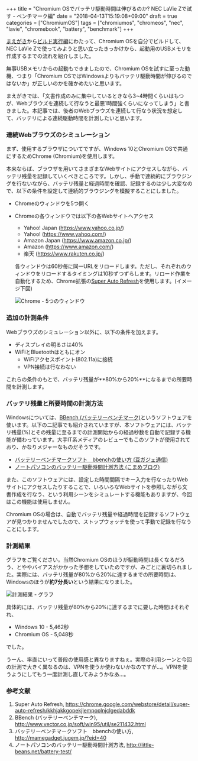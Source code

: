 +++
title = "Chromium OSでバッテリ駆動時間は伸びるのか? NEC LaVie Zで試す - ベンチマーク編"
date = "2018-04-13T15:19:08+09:00"
draft = true
categories = ["ChromiumOS"]
tags = ["chromiumos", "chromeos", "nec", "lavie", "chromebook", "battery", "benchmark"]
+++

[まえがき](/post/chromiumos-self-build-intro/)から[ビルド実行編](/post/chromiumos-self-build-build/)にわたって、Chromium OSを自分でビルドして、NEC LaVie Zで使ってみようと思い立ったきっかけから、起動用のUSBメモリを作成するまでの流れを紹介しました。

無事USBメモリからの起動もできましたので、Chromium OSを試すに至った動機、つまり「Chromium OSではWindowsよりもバッテリ駆動時間が伸びるのではないか」が正しいのかを確かめたいと思います。

まえがきでは、「文書作成のみに集中しているときなら3~4時間くらいはもつが、Webブラウズを連続して行なうと最悪1時間強くらいになってしまう」と書きました。本記事では、後者のWebブラウズを連続して行なう状況を想定して、バッテリによる連続駆動時間を計測したいと思います。

### 連続Webブラウズのシミュレーション
まず、使用するブラウザについてですが、Windows 10とChromium OSで共通にするためChrome (Chromium)を使用します。

本来ならば、ブラウザを用いてさまざまなWebサイトにアクセスしながら、バッテリ残量を記録していくべきところです。しかし、手動で連続的にブラウジングを行ないながら、バッテリ残量と経過時間を確認、記録するのは少し大変なので、以下の条件を設定して連続的ブラウジングを模擬することにしました。

- Chromeのウィンドウを5つ開く
- Chromeの各ウィンドウでは以下の各Webサイトへアクセス
    - Yahoo! Japan (https://www.yahoo.co.jp/)
    - Yahoo! (https://www.yahoo.com/)
    - Amazon Japan (https://www.amazon.co.jp/)
    - Amazon (https://www.amazon.com/)
    - 楽天 (https://www.rakuten.co.jp/)
    
    各ウィンドウは60秒毎に同一URLをリロードします。ただし、それぞれのウィンドウをリロードするタイミングは10秒ずつずらします。リロード作業を自動化するため、Chrome拡張の[Super Auto Refresh](https://chrome.google.com/webstore/detail/super-auto-refresh/kkhjakkgopekjlempoplnjclgedabddk)を使用します。(イメージ下図)

    ![Chrome - 5つのウィンドウ](/img/chromiumos/windows-chrome-5-windows.png)

### 追加の計測条件
Webブラウズのシミュレーション以外に、以下の条件を加えます。

- ディスプレイの明るさは40%
- WiFiとBluetoothはともにオン
    - WiFiアクセスポイント(802.11a)に接続
    - VPN接続は行なわない

これらの条件のもとで、バッテリ残量が**80%から20%**になるまでの所要時間を計測します。

### バッテリ残量と所要時間の計測方法
Windowsについては、[BBench (バッテリーベンチマーク)](http://www.vector.co.jp/soft/win95/util/se211432.html)というソフトウェアを使います。以下の二記事でも紹介されていますが、本ソフトウェアには、バッテリ残量(%)とその残量に至るまでの計測開始からの経過秒数を自動で記録する機能が備わっています。大手IT系メディアのレビューでもこのソフトが使用されており、かなりメジャーなものだそうです。

- [バッテリーベンチマークソフト　bbenchの使い方 (豆ガジェ通信)](http://mamegadget.jugem.jp/?eid=40)
- [ノートパソコンのバッテリー駆動時間計測方法 (こまめブログ)](http://little-beans.net/battery-test/)

また、このソフトウェアには、設定した時間間隔でキー入力を行なったりWebサイトにアクセスしたりすることで、いろいろなWebサイトを参照しながら文書作成を行なう、という利用シーンをシミュレートする機能もありますが、今回はこの機能は使用しません。

Chromium OSの場合は、自動でバッテリ残量や経過時間を記録するソフトウェアが見つかりませんでしたので、ストップウォッチを使って手動で記録を行なうことにします。

### 計測結果
グラフをご覧ください。当然Chromium OSのほうが駆動時間は長くなるだろう、とややバイアスがかかった予想をしていたのですが、みごとに裏切られました。実際には、バッテリ残量が80%から20%に達するまでの所要時間は、Windowsのほうが**約7分長い**という結果になりました。

![計測結果 - グラフ](/img/chromiumos/chromiumos-windows-battery-chart.png)

具体的には、バッテリ残量が80%から20%に達するまでに要した時間はそれぞれ、

- Windows 10 - 5,462秒
- Chromium OS - 5,048秒

でした。

うーん、率直にいって普段の使用感と異なりますねぇ。実際の利用シーンと今回の計測で大きく異なるのは、VPNを使うか使わないかなのですが…。VPNを使うようにしてもう一度計測し直してみようかなあ…。

### 参考文献
1. Super Auto Refresh, https://chrome.google.com/webstore/detail/super-auto-refresh/kkhjakkgopekjlempoplnjclgedabddk
1. BBench (バッテリーベンチマーク), http://www.vector.co.jp/soft/win95/util/se211432.html
1. バッテリーベンチマークソフト　bbenchの使い方, http://mamegadget.jugem.jp/?eid=40
1. ノートパソコンのバッテリー駆動時間計測方法, http://little-beans.net/battery-test/
